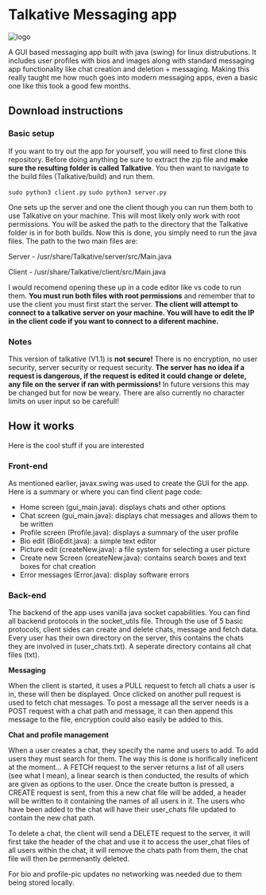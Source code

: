 # Talkative   Messaging app



![logo](https://github.com/HamishHamiltonSmith/Talkative-Messaging-app/blob/main/info-images/logo.png)

A GUI based messaging app built with java (swing) for linux distrubutions. It includes user profiles with bios and images along with standard
messaging app functionality like chat creation and deletion + messaging. Making this really taught me how much goes into
modern messaging apps, even a basic one like this took a good few months. 






## Download instructions ##


### Basic setup ###

If you want to try out the app for yourself, you will need to first clone this repository. Before doing anything be sure to extract the zip file and **make sure the resulting folder is called Talkative**. You then want to navigate to the build files (Talkative/build) and run them.

```sudo python3 client.py```
```sudo python3 server.py```


One sets up the server and one the client though you can run them both to use Talkative on your machine. This will most likely only work with root permissions.
You will be asked the path to the directory that the Talkative folder is in for both builds. Now this is done, you simply need to run the java files. The path to the two main files are:

Server - /usr/share/Talkative/server/src/Main.java

Client - /usr/share/Talkative/client/src/Main.java

I would recomend opening these up in a code editor like vs code to run them. **You must run both files with root permissions** and remember that to use the client you must first start the server. **The client will attempt to connect to a talkative server on your machine. You will have to edit the IP in the client code if you want to connect to a diferent machine.**
 

### Notes ###

This version of talkative (V1.1) is **not secure!** There is no encryption, no user security, server security or request security. **The server has no idea
if a request is dangerous, if the request is edited it could change or delete, any file on the server if ran with permissions!** In future versions this may
be changed but for now be weary. There are also currently no character limits on user input so be carefull!


## How it works ##

Here is the cool stuff if you are interested

### Front-end ###

As mentioned earlier, javax.swing was used to create the GUI for the app.
Here is a summary or where you can find client page code:


- Home screen (gui_main.java): displays chats and other options
- Chat screen (gui_main.java): displays chat messages and allows them to be written
- Profile screen (Profile.java): displays a summary of the user profile
- Bio edit (BioEdit.java): a simple text editor
- Picture edit (createNew.java): a file system for selecting a user picture
- Create new Screen (createNew.java): contains search boxes and text boxes for chat creation
- Error messages (Error.java): display software errors



### Back-end ###

The backend of the app uses vanilla java socket capabilities. You can find all backend protocols in the socket_utils file. Through the use of 5 basic protocols, client sides can create and delete chats, message and fetch data. Every user has their own directory on the server, this contains the chats they are involved in (user_chats.txt). A seperate directory contains all chat files (txt).

**Messaging**

When the client is started, it uses a PULL request to fetch all chats a user is in, these will then be displayed. Once clicked on another pull request is 
used to fetch chat messages. To post a message all the server needs is a POST request with a chat path and message, it can then append this message to
the file, encryption could also easily be added to this.

**Chat and profile management**

When a user creates a chat, they specify the name and users to add. To add users they must search for them. The way this is done is horifically ineficent at
the moment... A FETCH request to the server returns a list of all users (see what I mean), a linear search is then conducted, the results of which are
given as options to the user. Once the create button is pressed, a CREATE request is sent, from this a new chat file will be added, a header will be written to it containing the names of all users in it. The users who have been added to the chat will have their user_chats file updated to contain the new chat path.

To delete a chat, the client will send a DELETE request to the server, it will first take the header of the chat and use it to access the user_chat files of all
users within the chat, it will remove the chats path from them, the chat file will then be permenantly deleted.

For bio and profile-pic updates no networking was needed due to them being stored locally.


